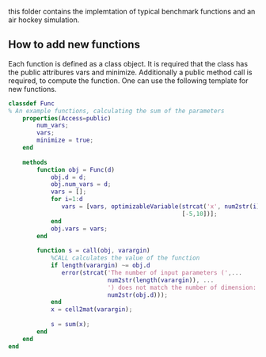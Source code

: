 this folder contains the implemtation of typical benchmark functions and an air hockey simulation.

## How to add new functions
Each function is defined as a class object. It is required that the class has the public attribures vars and minimize. Additionally a public method call is required, to compute the function.
One can use the following template for new functions.
```matlab
classdef Func
% An example functions, calculating the sum of the parameters
    properties(Access=public)
        num_vars;
        vars;
        minimize = true;
    end
   
    methods
        function obj = Func(d)
            obj.d = d;
            obj.num_vars = d;
            vars = [];
            for i=1:d
               vars = [vars, optimizableVariable(strcat('x', num2str(i)),...
                                                 [-5,10])];
            end
            obj.vars = vars;
        end
        
        function s = call(obj, varargin)
            %CALL calculates the value of the function
            if length(varargin) ~= obj.d
               error(strcat('The number of input parameters (',...
                            num2str(length(varargin)), ...
                            ') does not match the number of dimension: ',...
                            num2str(obj.d)));
            end
            x = cell2mat(varargin);
            
            s = sum(x);
        end
    end
end
```
